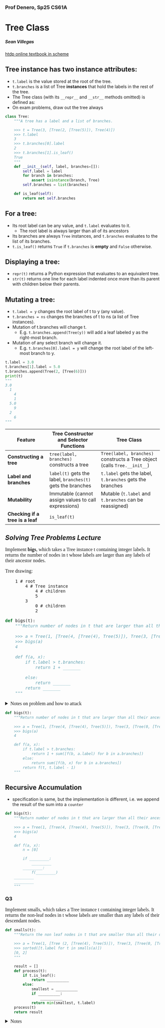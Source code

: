 ### Prof Denero, Sp25 CS61A
# Tree Class
##### Sean Villegas


[htdp online textbook in scheme](https://htdp.org/2018-01-06/Book/part_prologue.html)

<style>

    .tnr {
        font-family: "Times-New-Roman";
        font-size: 16px;
    }

    .ver {
        font-family: "Verdana";
        font-size: 16px;
    }

</style>

## Tree instance has two instance attributes:
 - `t.label` is the value stored at the root of the tree.
 - `t.branches` is a list of Tree **instances** that hold the labels in the rest of the tree.
- The Tree class (with its `__repr__` and `__str__` methods omitted) is defined as:
- On exam problems, draw out the tree always  

```python
class Tree:
    """A tree has a label and a list of branches.

    >>> t = Tree(3, [Tree(2, [Tree(5)]), Tree(4)])
    >>> t.label
    3
    >>> t.branches[0].label
    2
    >>> t.branches[1].is_leaf()
    True
    """
    def __init__(self, label, branches=[]):
        self.label = label
        for branch in branches:
            assert isinstance(branch, Tree)
        self.branches = list(branches)

    def is_leaf(self):
        return not self.branches
```

## For a tree:
- Its root label can be any value, and `t.label` evaluates to it.
    - The root label is always larger than all of its ancestors 
- Its branches are always `Tree` instances, and `t.branches` evaluates to the list of its branches.
- `t.is_leaf()` returns `True` if `t.branches` is **empty** and `False` otherwise.


## Displaying a tree:
- `repr(t)` returns a Python expression that evaluates to an equivalent tree.
- `str(t)` returns one line for each label indented once more than its parent with children below their parents.


## Mutating a tree:
- `t.label = y` changes the root label of t to y (any value).
- `t.branches = ns` changes the branches of t to ns (a list of Tree instances).
- Mutation of t.branches will change t.
    -  E.g. `t.branches.append(Tree(y))` will add a leaf labeled y as the right-most branch.
- Mutation of any select branch will change it.
    - E.g. `t.branches[0].label = y` will change the root label of the left-most branch to y.

```python
t.label = 3.0
t.branches[1].label = 5.0
t.branches.append(Tree(2, [Tree(6)]))
print(t)
"""
3.0
  1
    4
    1
  5.0
    9
  2
    6
"""
```

| Feature                      | Tree Constructor and Selector Functions | Tree Class |
|------------------------------|-----------------------------------------|-----------|
| **Constructing a tree**      | `tree(label, branches)` constructs a tree | `Tree(label, branches)` constructs a Tree object (calls `Tree.__init__`) |
| **Label and branches**       | `label(t)` gets the label, `branches(t)` gets the branches | `t.label` gets the label, `t.branches` gets the branches |
| **Mutability**               | Immutable (cannot assign values to call expressions) | Mutable (`t.label` and `t.branches` can be reassigned) |
| **Checking if a tree is a leaf** | `is_leaf(t)`  | 



## _Solving Tree Problems Lecture_ 
<div class="tnr">

Implement **bigs**, which takes a Tree instance t containing integer labels. It returns the number of nodes in t whose labels are larger than any labels of their ancestor nodes. 

Tree drawing: 

```
    1 # root 
        4 # Tree instance
            4 # children
            5
        3
            0 # children 
            2
```
```python
def bigs(t):
    """Return number of nodes in t that are larger than all their ancestors
    
    >>> a = Tree(1, [Tree(4, [Tree(4), Tree(5)]), Tree(3, [Tree(0, [Tree(2)])])])
    >>> bigs(a)
    4

    def f(a, x):
        if t.label > t.branches:
            return 1 + _______

        else: 
            return _______
        return _______
    """
```

</div>


<div class="ver">

<details>
<summary>Notes on problem and how to attack</summary>


1. In this problem and similar, we can see that there is a helper function with a base case for recursion, that accepts 2 arguments
2. We need to keep track of the `node.label` and compare it to the max ancestor label in the tree
    - since the root label is always larger than all of its ancestors you need to decrement it down to start the chain of processes  

</div>

```python
def bigs(t):
    """Return number of nodes in t that are larger than all their ancestors
    
    >>> a = Tree(1, [Tree(4, [Tree(4), Tree(5)]), Tree(3, [Tree(0, [Tree(2)])])])
    >>> bigs(a)
    4

    def f(a, x):
        if t.label > t.branches:
            return 1 + sum([f(b, a.label) for b in a.branches])
        else: 
            return sum([f(b, x) for b in a.branches])
        return f(t, t.label - 1)
    """
```

</details>


## Recursive Accumulation 
- specification is same, but the implementation is different, i.e. we append the result of the sum into a `counter`

```python
def bigs(t):
    """Return number of nodes in t that are larger than all their ancestors
    
    >>> a = Tree(1, [Tree(4, [Tree(4), Tree(5)]), Tree(3, [Tree(0, [Tree(2)])])])
    >>> bigs(a)
    4

    def f(a, x):
        n = [0]

        if _________:
            _________
        _________:
            f(_________) 
    _________
    _________
    """
```


### Q3 
<div class="tnr">
Implement smalls, which takes a Tree instance t containing integer labels. It returns the non-leaf nodes in t whose labels are smaller than any labels of their descendant nodes. 
</div>

```python
def smalls(t):
    """Return the non leaf nodes in t that are smaller than all their descendants
    
    >>> a = Tree(1, [Tree (2, [Tree(4), Tree(5)]), Tree(3, [Tree(0, [Tree(6)])])])
    >>> sorted([t.label for t in smalls(a)])
    [0, 2]
    """

    result = []
    def process(t):
        if t.is_leaf(): 
            return __________
        else:
            smallest = __________
            if __________:
                __________
            return min(smallest, t.label)
    process(t)
    return result

```
</div>



<div class="ver">
<details>
<summary>Notes</summary>

Idea:
- For every node, check if it is a leaf, if it is, you hit a base case and return its .label 
- Check if this label is smaller than all of its ancestors _everywhere_ 
append the labels to `result`

```python
def smalls(t):
    """Return the non leaf nodes in t that are smaller than all their descendants
    
    >>> a = Tree(1, [Tree (2, [Tree(4), Tree(5)]), Tree(3, [Tree(0, [Tree(6)])])])
    >>> sorted([t.label for t in smalls(a)])
    [0, 2]
    """

    result = []
    def process(t):
        if t.is_leaf(): 
            return t.label
        else:
            smallest = min([process(b) for b in t.branches]) # minimization through list comprehension and recursion 
            if t.label < smallest:
                result.append(t)
            return min(smallest, t.label)
    process(t)
    return result
```

</details>

<div>